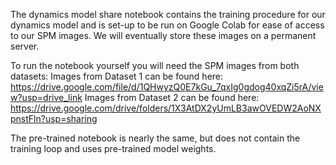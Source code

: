 The dynamics model share notebook contains the training procedure for our dynamics model and is set-up to be run on Google Colab for ease of access to our SPM images. We will eventually store these images on a permanent server.

To run the notebook yourself you will need the SPM images from both datasets:
Images from Dataset 1 can be found here: https://drive.google.com/file/d/1QHwyzQ0E7kGu_7qxIg0gdog40xqZi5rA/view?usp=drive_link
Images from Dataset 2 can be found here: https://drive.google.com/drive/folders/1X3AtDX2yUmLB3awOVEDW2AoNXpnstFln?usp=sharing

The pre-trained notebook is nearly the same, but does not contain the training loop and uses pre-trained model weights.
